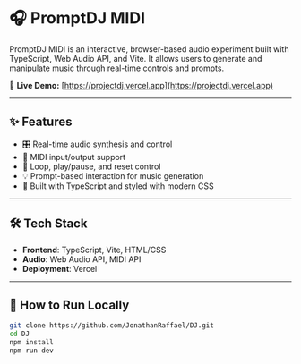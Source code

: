 # 🎧 PromptDJ MIDI

PromptDJ MIDI is an interactive, browser-based audio experiment built with TypeScript, Web Audio API, and Vite. It allows users to generate and manipulate music through real-time controls and prompts.

🚀 **Live Demo:** [https://projectdj.vercel.app](https://projectdj.vercel.app)

---

## ✨ Features

- 🎛️ Real-time audio synthesis and control  
- 🎹 MIDI input/output support  
- 🔁 Loop, play/pause, and reset control  
- 💡 Prompt-based interaction for music generation  
- 🎨 Built with TypeScript and styled with modern CSS

---

## 🛠 Tech Stack

- **Frontend**: TypeScript, Vite, HTML/CSS  
- **Audio**: Web Audio API, MIDI API  
- **Deployment**: Vercel

---

## 🧪 How to Run Locally

```bash
git clone https://github.com/JonathanRaffael/DJ.git
cd DJ
npm install
npm run dev
